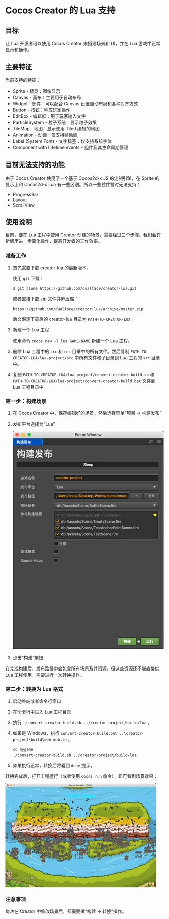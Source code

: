 # Cocos Creator 的 Lua 支持

## 目标

让 Lua 开发者可以使用 Cocos Creator 来搭建场景和 UI，并在 Lua 游戏中正常显示和操作。

## 主要特征

当前支持的特征：

-   Sprite - 精灵：图像显示
-   Canvas - 画布：主要用于自动布局
-   Widget - 部件：可以配合 Canvas 设置自动布局和各种对齐方式
-   Button - 按钮：响应玩家操作
-   EditBox - 编辑框：用于玩家输入文字
-   ParticleSystem - 粒子系统：显示粒子效果
-   TileMap - 地图：显示使用 Tiled 编辑的地图
-   Animation - 动画：仅支持帧动画
-   Label (System Font) - 文字标签：仅支持系统字体
-   Component with Lifetime events - 组件及其生命周期管理


## 目前无法支持的功能

由于 Cocos Creator 使用了一个基于 Cocos2d-x JS 的定制引擎，在 Sprite 的显示上和 Cocos2d-x Lua 有一些区别。所以一些控件暂时无法支持：

-   ProgressBar
-   Layout
-   ScrollView


## 使用说明

目前，要在 Lua 工程中使用 Creator 创建的场景，需要经过三个步骤。我们会在新版里进一步简化操作，提高开发者的工作效率。


### 准备工作

1.  首先需要下载 creator-lua 的最新版本。

    使用 `git` 下载：

    ```bash
    $ git clone https://github.com/dualface/creator-lua.git
    ```

    或者直接下载 zip 文件并解压缩：

    `https://github.com/dualface/creator-lua/archive/master.zip`

    后文假定下载后的 creator-lua 目录为 `PATH-TO-CREATOR-LUA` 。


2.  新建一个 Lua 工程

    使用命令 `cocos new -l lua GAME-NAME` 新建一个 Lua 工程。


3.  删除 Lua 工程中的 `src` 和 `res` 目录中的所有文件。然后复制 `PATH-TO-CREATOR-LUA/lua-project/src` 中所有文件和子目录到 Lua 工程的 `src` 目录中。


4.  复制 `PATH-TO-CREATOR-LUA/lua-project/convert-creator-build.sh` 和 `PATH-TO-CREATOR-LUA/lua-project/convert-creator-build.bat` 文件到 Lua 工程目录中。


### 第一步：构建场景

1.  在 Cocos Creator 中，保存编辑好的场景，然后选择菜单“项目 -> 构建发布”
2.  发布平台选择为“Lua”

    ![](docs/build.png)

3.  点击“构建”按钮

在完成构建后，发布路径中会包含所有场景及其资源。但这些资源还不能直接供 Lua 工程使用，需要进行一次转换操作。


### 第二步：转换为 Lua 格式

1.  启动终端或者命令行窗口
2.  在命令行中进入 Lua 工程目录
3.  执行 `./convert-creator-build.sh ../creator-project/build/lua` 。
4.  如果是 Windows，执行 `convert-creator-build.bat ..\creator-project\build\web-mobile` 。

    ```bash
    cd mygame
    ./convert-creator-build.sh ../creator-project/build/lua
    ```

4.  如果执行正常，转换后将看到 `done` 提示。

转换完成后，打开工程运行（或者使用 `cocos run` 命令），即可看到场景效果：

![](docs/play-scene.gif)


### 注意事项

每次在 Creator 中修改场景后，都需要做“构建 -> 转换”操作。

